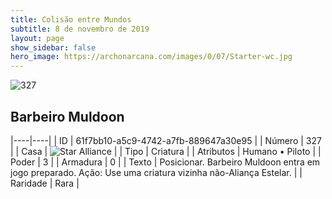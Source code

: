 ```yaml
---
title: Colisão entre Mundos
subtitle: 8 de novembro de 2019
layout: page
show_sidebar: false
hero_image: https://archonarcana.com/images/0/07/Starter-wc.jpg
---
```


![327](https://cdn.keyforgegame.com/media/card_front/pt/452_327_992XFV2GQ73M_pt.png)

## Barbeiro Muldoon

|----|----|
| ID | 61f7bb10-a5c9-4742-a7fb-889647a30e95 |
| Número | 327 |
| Casa | ![Star Alliance](https://archonarcana.com/images/thumb/7/7d/Star_Alliance.png/22px-Star_Alliance.png "Aliança Estelar") |
| Tipo | Criatura |
| Atributos | Humano • Piloto |
| Poder | 3 |
| Armadura | 0 |
| Texto | Posicionar.  Barbeiro Muldoon entra em jogo preparado.  Ação: Use uma criatura vizinha não-Aliança Estelar. |
| Raridade | Rara |
